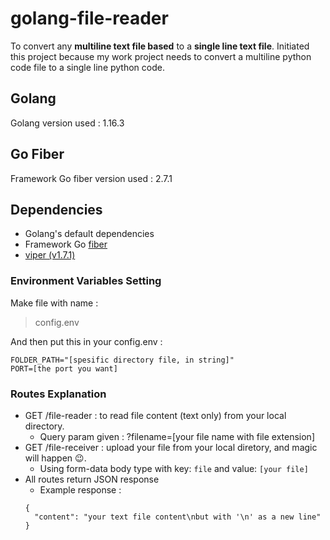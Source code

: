 # golang-file-reader

To convert any **multiline text file based** to a **single line text file**. Initiated this project because my work project needs to convert a multiline python code file to a single line python code.

## Golang

Golang version used : 1.16.3

## Go Fiber

Framework Go fiber version used : 2.7.1

## Dependencies

- Golang's default dependencies
- Framework Go [fiber](https://github.com/gofiber/fiber)
- [viper (v1.7.1)](https://github.com/spf13/viper)

### Environment Variables Setting

Make file with name :
> config.env

And then put this in your config.env :

```
FOLDER_PATH="[spesific directory file, in string]"
PORT=[the port you want]
```

### Routes Explanation

* GET /file-reader : to read file content (text only) from your local directory. 
  - Query param given : ?filename=[your file name with file extension] 
* GET /file-receiver : upload your file from your local diretory, and magic will happen :wink:. 
  - Using form-data body type with key: `file` and value: `[your file]`
* All routes return JSON response
  - Example response : 
  ```
  {
    "content": "your text file content\nbut with '\n' as a new line"  
  }
  ```

